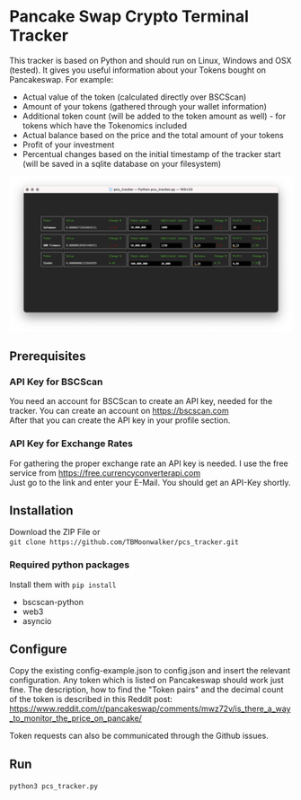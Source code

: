 # Pancake Swap Crypto Terminal Tracker
This tracker is based on Python and should run on Linux, Windows and OSX (tested). It gives you useful information about your Tokens bought on Pancakeswap. For example:
- Actual value of the token (calculated directly over BSCScan)
- Amount of your tokens (gathered through your wallet information)
- Additional token count (will be added to the token amount as well) - for tokens which have the Tokenomics included
- Actual balance based on the price and the total amount of your tokens
- Profit of your investment
- Percentual changes based on the initial timestamp of the tracker start (will be saved in a sqlite database on your filesystem)

![screenshot](screenshot.png)

## Prerequisites
### API Key for BSCScan
You need an account for BSCScan to create an API key, needed for the tracker. You can create an account on https://bscscan.com \
After that you can create the API key in your profile section.
### API Key for Exchange Rates
For gathering the proper exchange rate an API key is needed. I use the free service from https://free.currencyconverterapi.com \
Just go to the link and enter your E-Mail. You should get an API-Key shortly.

## Installation
Download the ZIP File or \
```git clone https://github.com/TBMoonwalker/pcs_tracker.git```
### Required python packages
Install them with ```pip install```
- bscscan-python
- web3
- asyncio

## Configure
Copy the existing config-example.json to config.json and insert the relevant configuration. Any token which is listed on Pancakeswap should work just fine. The description, how to find the "Token pairs" and the decimal count of the token is described in this Reddit post: https://www.reddit.com/r/pancakeswap/comments/mwz72v/is_there_a_way_to_monitor_the_price_on_pancake/

Token requests can also be communicated through the Github issues.

## Run
```python3 pcs_tracker.py```
